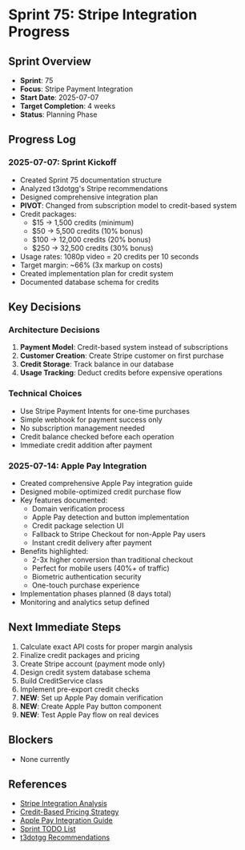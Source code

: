 # Sprint 75: Stripe Integration Progress

## Sprint Overview
- **Sprint**: 75
- **Focus**: Stripe Payment Integration
- **Start Date**: 2025-07-07
- **Target Completion**: 4 weeks
- **Status**: Planning Phase

## Progress Log

### 2025-07-07: Sprint Kickoff
- Created Sprint 75 documentation structure
- Analyzed t3dotgg's Stripe recommendations
- Designed comprehensive integration plan
- **PIVOT**: Changed from subscription model to credit-based system
- Credit packages:
  - $15 → 1,500 credits (minimum)
  - $50 → 5,500 credits (10% bonus)
  - $100 → 12,000 credits (20% bonus)
  - $250 → 32,500 credits (30% bonus)
- Usage rates: 1080p video = 20 credits per 10 seconds
- Target margin: ~66% (3x markup on costs)
- Created implementation plan for credit system
- Documented database schema for credits

## Key Decisions

### Architecture Decisions
1. **Payment Model**: Credit-based system instead of subscriptions
2. **Customer Creation**: Create Stripe customer on first purchase
3. **Credit Storage**: Track balance in our database
4. **Usage Tracking**: Deduct credits before expensive operations

### Technical Choices
- Use Stripe Payment Intents for one-time purchases
- Simple webhook for payment success only
- No subscription management needed
- Credit balance checked before each operation
- Immediate credit addition after payment

### 2025-07-14: Apple Pay Integration
- Created comprehensive Apple Pay integration guide
- Designed mobile-optimized credit purchase flow
- Key features documented:
  - Domain verification process
  - Apple Pay detection and button implementation
  - Credit package selection UI
  - Fallback to Stripe Checkout for non-Apple Pay users
  - Instant credit delivery after payment
- Benefits highlighted:
  - 2-3x higher conversion than traditional checkout
  - Perfect for mobile users (40%+ of traffic)
  - Biometric authentication security
  - One-touch purchase experience
- Implementation phases planned (8 days total)
- Monitoring and analytics setup defined

## Next Immediate Steps
1. Calculate exact API costs for proper margin analysis
2. Finalize credit packages and pricing
3. Create Stripe account (payment mode only)
4. Design credit system database schema
5. Build CreditService class
6. Implement pre-export credit checks
7. **NEW**: Set up Apple Pay domain verification
8. **NEW**: Create Apple Pay button component
9. **NEW**: Test Apple Pay flow on real devices

## Blockers
- None currently

## References
- [Stripe Integration Analysis](./stripe-integration-analysis.md)
- [Credit-Based Pricing Strategy](./credit-based-pricing-strategy.md)
- [Apple Pay Integration Guide](./apple-pay-integration-guide.md)
- [Sprint TODO List](./TODO.md)
- [t3dotgg Recommendations](https://github.com/t3dotgg/stripe-recommendations)
